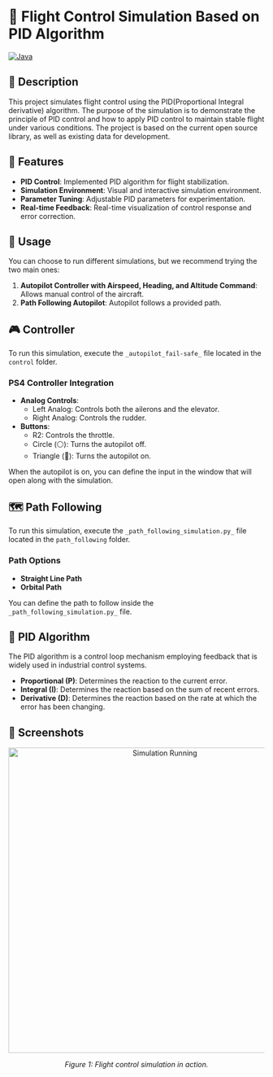 # 🚀 Flight Control Simulation Based on PID Algorithm

[![Java](https://img.shields.io/badge/language-Python-blue.svg)](https://www.oracle.com/java/)

## 📝 Description

This project simulates flight control using the PID(Proportional Integral derivative) algorithm. The purpose of the simulation is to demonstrate the principle of PID control and how to apply PID control to maintain stable flight under various conditions. The project is based on the current open source library, as well as existing data for development.
## 🎯 Features

- **PID Control**: Implemented PID algorithm for flight stabilization.
- **Simulation Environment**: Visual and interactive simulation environment.
- **Parameter Tuning**: Adjustable PID parameters for experimentation.
- **Real-time Feedback**: Real-time visualization of control response and error correction.


## 🚀 Usage

You can choose to run different simulations, but we recommend trying the two main ones:

1. **Autopilot Controller with Airspeed, Heading, and Altitude Command**: Allows manual control of the aircraft.
2. **Path Following Autopilot**: Autopilot follows a provided path.

## 🎮 Controller

To run this simulation, execute the `_autopilot_fail-safe_` file located in the `control` folder.

### PS4 Controller Integration

- **Analog Controls**:
  - Left Analog: Controls both the ailerons and the elevator.
  - Right Analog: Controls the rudder.
- **Buttons**:
  - R2: Controls the throttle.
  - Circle (⚪): Turns the autopilot off.
  - Triangle (🔺): Turns the autopilot on.

When the autopilot is on, you can define the input in the window that will open along with the simulation.

## 🗺️ Path Following

To run this simulation, execute the `_path_following_simulation.py_` file located in the `path_following` folder.

### Path Options

- **Straight Line Path**
- **Orbital Path**

You can define the path to follow inside the `_path_following_simulation.py_` file.

## 🧠 PID Algorithm

The PID algorithm is a control loop mechanism employing feedback that is widely used in industrial control systems.

- **Proportional (P)**: Determines the reaction to the current error.
- **Integral (I)**: Determines the reaction based on the sum of recent errors.
- **Derivative (D)**: Determines the reaction based on the rate at which the error has been changing.

## 📸 Screenshots

<div align="center">
    <img src="https://github.com/yourusername/yourrepository/raw/main/screenshots/simulation_running.png" alt="Simulation Running" width="600">
    <p><em>Figure 1: Flight control simulation in action.</em></p>
</div>

